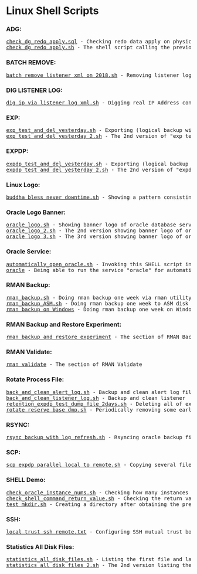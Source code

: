 <html>
<h1> Linux Shell Scripts </h1>
<body>
<h3> ADG: </h3>
<pre>
<a href="https://github.com/guestart/Linux-Shell-Scripts/blob/master/adg/check_dg_redo_apply.sql">check_dg_redo_apply.sql</a> - Checking redo data apply on physical standby database of Oracle Active Data Guard
<a href="https://github.com/guestart/Linux-Shell-Scripts/blob/master/adg/check_dg_redo_apply.sh">check_dg_redo_apply.sh</a> - The shell script calling the previous "check_dg_redo_apply.sql"
</pre>
<h3> BATCH REMOVE: </h3>
<pre>
<a href="https://github.com/guestart/Linux-Shell-Scripts/blob/master/batch_remove/batch_remove_listener_xml_on_2018.sh">batch_remove_listener_xml_on_2018.sh</a> - Removing listener log xml file that located in "$ORACLE_BASE/diag/tnslsnr/$HOSTNAME/listener/alert" directory generated by 2018
</pre>
<h3> DIG LISTENER LOG: </h3>
<pre>
<a href="https://github.com/guestart/Linux-Shell-Scripts/blob/master/dig_listener_log_xml/dig_ip_via_listener_log_xml.sh">dig_ip_via_listener_log_xml.sh</a> - Digging real IP Address connecting to oracle database server recently via oracle listener log file "log.xml"
</pre>
<h3> EXP: </h3>
<pre>
<a href="https://github.com/guestart/Linux-Shell-Scripts/blob/master/exp/exp_test_and_del_yesterday.sh">exp_test_and_del_yesterday.sh</a> - Exporting (logical backup with exp command) today's dmp files with specific user(s) and then deleting yesterday's
<a href="https://github.com/guestart/Linux-Shell-Scripts/blob/master/exp/exp_test_and_del_yesterday_2.sh">exp_test_and_del_yesterday_2.sh</a> - The 2nd version of "exp_test_and_del_yesterday.sh", by the way adding four number of new parameters - "direct, buffer, feedback and recordlength" at the end of EXP command
</pre>
<h3> EXPDP: </h3>
<pre>
<a href="https://github.com/guestart/Linux-Shell-Scripts/blob/master/expdp/expdp_test_and_del_yesterday.sh">expdp_test_and_del_yesterday.sh</a> - Exporting (logical backup with expdp command) today's dmp files with specific user(s) and then deleting yesterday's
<a href="https://github.com/guestart/Linux-Shell-Scripts/blob/master/expdp/expdp_test_and_del_yesterday_2.sh">expdp_test_and_del_yesterday_2.sh</a> - The 2nd version of "expdp_test_and_del_yesterday.sh", by the way adding a new parameter compression at the end of EXPDP command
</pre>
<h3> Linux Logo: </h3>
<pre>
<a href="https://github.com/guestart/Linux-Shell-Scripts/blob/master/linux_logo/buddha_bless_never_downtime.sh">buddha_bless_never_downtime.sh</a> - Showing a pattern consisting of several special keyboard characters for "Buddha bless, Never downtime" 
</pre>
<h3> Oracle Logo Banner: </h3>
<pre>
<a href="https://github.com/guestart/Linux-Shell-Scripts/blob/master/oracle_logo_banner/oracle_logo.sh">oracle_logo.sh</a> - Showing banner logo of oracle database server
<a href="https://github.com/guestart/Linux-Shell-Scripts/blob/master/oracle_logo_banner/oracle_logo_2.sh">oracle_logo_2.sh</a> - The 2nd version showing banner logo of oracle database server
<a href="https://github.com/guestart/Linux-Shell-Scripts/blob/master/oracle_logo_banner/oracle_logo_3.sh">oracle_logo_3.sh</a> - The 3rd version showing banner logo of oracle database server
</pre>
<h3> Oracle Service: </h3>
<pre>
<a href="https://github.com/guestart/Linux-Shell-Scripts/blob/master/oracle_service/automatically_open_oracle.sh">automatically_open_oracle.sh</a> - Invoking this SHELL script in /etc/rc.local in order to be able to automatically startup oracle database after restarting server
<a href="https://github.com/guestart/Linux-Shell-Scripts/blob/master/oracle_service/oracle">oracle</a> - Being able to run the service "oracle" for automatically open the Oracle Database in case of Linux (OS) restarts
</pre>
<h3> RMAN Backup: </h3>
<pre>
<a href="https://github.com/guestart/Linux-Shell-Scripts/blob/master/rman_backup/rman_backup.sh">rman_backup.sh</a> - Doing rman backup one week via rman utility on oracle database server
<a href="https://github.com/guestart/Linux-Shell-Scripts/blob/master/rman_backup/rman_backup_ASM.sh">rman_backup_ASM.sh</a> - Doing rman backup one week to ASM disk via rman utility on oracle database server
<a href="https://github.com/guestart/Linux-Shell-Scripts/tree/master/rman_backup/rman_windows">rman backup on Windows</a> - Doing rman backup one week on Windows
</pre>
<h3> RMAN Backup and Restore Experiment: </h3>
<pre>
<a href="https://github.com/guestart/Linux-Shell-Scripts/tree/master/rman_backup_and_restore_experiment">rman_backup_and_restore_experiment</a> - The section of RMAN Backup and Restore Experiment
</pre>
<h3> RMAN Validate: </h3>
<pre>
<a href="https://github.com/guestart/Linux-Shell-Scripts/tree/master/rman_validate">rman_validate</a> - The section of RMAN Validate
</pre>
<h3> Rotate Process File: </h3>
<pre>
<a href="https://github.com/guestart/Linux-Shell-Scripts/blob/master/rotate_process_file/back_and_clean_alert_log.sh">back_and_clean_alert_log.sh</a> - Backup and clean alert log file that located in "$ORACLE_BASE/diag/rdbms/orcl/orcl/trace" directory of oracle database server
<a href="https://github.com/guestart/Linux-Shell-Scripts/blob/master/rotate_process_file/back_and_clean_listener_log.sh">back_and_clean_listener_log.sh</a> - Backup and clean listener  log file that located in "$ORACLE_BASE/diag/tnslsnr/$HOSTNAME/listener/trace" directory on oracle user of oracle database server
<a href="https://github.com/guestart/Linux-Shell-Scripts/blob/master/rotate_process_file/retention_expdp_test_dump_file_2days.sh">retention_expdp_test_dump_file_2days.sh</a> - Deleting all of expdp's dmp file about user "test" on oracle database 2 days before
<a href="https://github.com/guestart/Linux-Shell-Scripts/blob/master/rotate_process_file/rotate_reserve_base_dmp.sh">rotate_reserve_base_dmp.sh</a> - Periodically removing some earliest so far 7 number of "xxxx_base_xxxx.dmp" file, which located in directory "/u01/oradata" on oracle user for keeping sufficient disk space in reserve
</pre>
<h3> RSYNC: </h3>
<pre>
<a href="https://github.com/guestart/Linux-Shell-Scripts/blob/master/rsync/rsync_backup_with_log_refresh.sh">rsync_backup_with_log_refresh.sh</a> - Rsyncing oracle backup files from REMOTE server to local
</pre>
<h3> SCP: </h3>
<pre>
<a href="https://github.com/guestart/Linux-Shell-Scripts/blob/master/scp/scp_expdp_parallel_local_to_remote.sh">scp_expdp_parallel_local_to_remote.sh</a> - Copying several files that is gerenated by oracle datapump tool with expdp command from local to another linux server via scp
</pre>
<h3> SHELL Demo: </h3>
<pre>
<a href="https://github.com/guestart/Linux-Shell-Scripts/blob/master/shell_demo/check_oracle_instance_nums.sh">check_oracle_instance_nums.sh</a> - Checking how many instances in your Oracle Database Server
<a href="https://github.com/guestart/Linux-Shell-Scripts/blob/master/shell_demo/check_shell_command_return_value.sh">check_shell_command_return_value.sh</a> - Checking the return value of prior SHELL command that has finished running
<a href="https://github.com/guestart/Linux-Shell-Scripts/blob/master/shell_demo/test_mkdir.sh">test_mkdir.sh</a> - Creating a directory after obtaining the previous location by "basename"
</pre>
<h3> SSH: </h3>
<pre>
<a href="https://github.com/guestart/Linux-Shell-Scripts/blob/master/ssh/local_trust_ssh_remote.txt">local_trust_ssh_remote.txt</a> - Configuring SSH mutual trust both two linux servers
</pre>
<h3> Statistics All Disk Files: </h3>
<pre>
<a href="https://github.com/guestart/Linux-Shell-Scripts/blob/master/statistics_all_disk_files/statistics_all_disk_files.sh">statistics_all_disk_files.sh</a> - Listing the first file and last with only reserving the format of date and count total files number on each disk on linux server
<a href="https://github.com/guestart/Linux-Shell-Scripts/blob/master/statistics_all_disk_files/statistics_all_disk_files_2.sh">statistics_all_disk_files_2.sh</a> - The 2nd version listing the first file and last with only reserving the format of date and count total files number on each disk on linux server
</pre>
</body>
</html>

